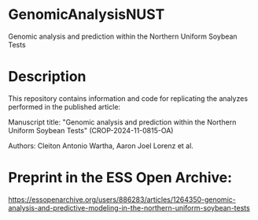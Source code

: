 # GenomicAnalysisNUST
 Genomic analysis and prediction within the Northern Uniform Soybean Tests
# Description
This repository contains information and code for replicating the analyzes performed in the published article:

Manuscript title: "Genomic analysis and prediction within the Northern Uniform Soybean Tests" (CROP-2024-11-0815-OA)

Authors: Cleiton Antonio Wartha, Aaron Joel Lorenz et al.

# Preprint in the ESS Open Archive:
https://essopenarchive.org/users/886283/articles/1264350-genomic-analysis-and-predictive-modeling-in-the-northern-uniform-soybean-tests
